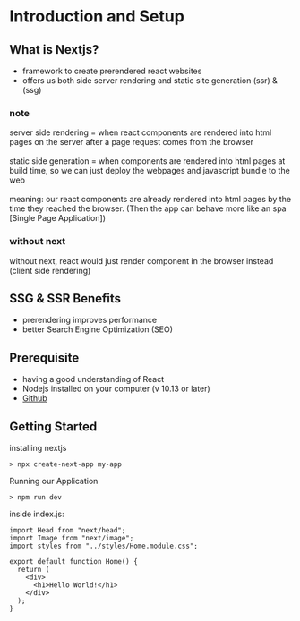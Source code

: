 # Introduction and Setup

## What is Nextjs?

- framework to create prerendered react websites
- offers us both side server rendering and static site generation
  (ssr) & (ssg)

### note

server side rendering = when react components
are rendered into html pages on the server after
a page request comes from the browser<br><br>
static side generation = when components are rendered into
html pages at build time, so we can just deploy the webpages
and javascript bundle to the web
<br><br>
meaning: our react components are already rendered into html pages by the time they reached the browser.
(Then the app can behave more like an spa [Single Page Application])

### without next

without next, react would just
render component in the browser instead (client side rendering)

## SSG & SSR Benefits

- prerendering improves performance
- better Search Engine Optimization (SEO)

## Prerequisite

- having a good understanding of React
- Nodejs installed on your computer
  (v 10.13 or later)
- [Github]

## Getting Started

installing nextjs

```
> npx create-next-app my-app
```

Running our Application

```
> npm run dev
```

inside index.js:

```
import Head from "next/head";
import Image from "next/image";
import styles from "../styles/Home.module.css";

export default function Home() {
  return (
    <div>
      <h1>Hello World!</h1>
    </div>
  );
}
```

[github]: https://github.com/iamshaunjp/nextjs-tutorial
